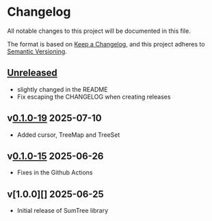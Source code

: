# Changelog

All notable changes to this project will be documented in this file.

The format is based on [Keep a Changelog](https://keepachangelog.com/en/1.0.0/),
and this project adheres to [Semantic Versioning](https://semver.org/spec/v2.0.0.html).

## [Unreleased][]

- slightly changed in the README
- Fix escaping the CHANGELOG when creating releases

## v[0.1.0-19][] 2025-07-10

- Added cursor, TreeMap and TreeSet

## v[0.1.0-15][] 2025-06-26

- Fixes in the Github Actions

## v[1.0.0][] 2025-06-25

- Initial release of SumTree library

[0.1.0-15]: https://github.com/brmassa/SumTree/compare/v1.0.0...v0.1.0-15
[0.1.0-18]: https://github.com/brmassa/SumTree/compare/v1.0.0...v0.1.0-18
[0.1.0-19]: https://github.com/brmassa/SumTree/compare/v1.0.0...v0.1.0-19
[Unreleased]: https://github.com/brmassa/SumTree/compare/v0.1.0-19...HEAD
